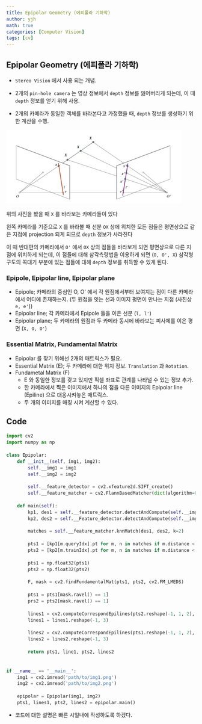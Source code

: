 ```yaml
---
title: Epipolar Geometry (에피폴라 기하학)
author: yjh
math: true
categories: [Computer Vision]
tags: [cv]
---
```


## Epipolar Geometry (에피폴라 기하학)
- `Stereo Vision` 에서 사용 되는 개념.

- 2개의 `pin-hole camera` 는 영상 정보에서 `depth` 정보를 잃어버리게 되는데, 이 때 `depth` 정보를 얻기 위해 사용.

- 2개의 카메라가 동일한 객체를 바라본다고 가정했을 때, `depth` 정보를 생성하기 위한 계산을 수행.

![epipolar](/assets/img/epipolar.png)

위의 사진을 봤을 때 `X` 를 바라보는 카메라들이 있다

왼쪽 카메라를 기준으로 `X` 를 바라볼 때 선분 `OX` 상에 위치한 모든 점들은 평면상으로 같은 지점에 projection 되게 되므로 `depth` 정보가 사라진다

이 때 반대편의 카메라에서 `O'` 에서 `OX` 상의 점들을 바라보게 되면 평면상으로 다른 지점에 위치하게 되는데, 이 점들에 대해 삼각측량법을 이용하게 되면 (`O, O', X`) 삼각형 구도의 꼭대기 부분에 있는 점들에 대해 `depth` 정보를 취득할 수 있게 된다.

### Epipole, Epipolar line, Epipolar plane
- Epipole; 카메라의 중심인 O, O' 에서 각 원점에서부터 보여지는 점이 다른 카메라에서 어디에 존재하는지. (두 원점을 잇는 선과 이미지 평면이 만나는 지점 (사진상 `e, e'`))
- Epipolar line; 각 카메라에서 Epipole 들을 이은 선분 (`l, l'`)
- Epipolar plane; 두 카메라의 원점과 두 카메라 동시에 바라보는 피사체를 이은 평면 (`X, O, O'`)

### Essential Matrix, Fundamental Matrix
- Epipolar 를 찾기 위해선 2개의 매트릭스가 필요.
- Essential Matrix (E); 두 카메라에 대한 위치 정보. `Translation` 과 `Rotation`.
- Fundametal Matrix (F)
    - E 와 동일한 정보를 갖고 있지만 픽셀 좌표로 관계를 나타낼 수 있는 정보 추가.
    - 한 카메라에서 찍은 이미지에서 하나의 점을 다른 이미지의 Epipolar line (Epiline) 으로 대응시켜놓은 매트릭스.
    - 두 개의 이미지를 매칭 시켜 계산할 수 있다.

## Code
```Python
import cv2
import numpy as np

class Epipolar:
    def __init__(self, img1, img2):
        self.__img1 = img1
        self.__img2 = img2

        self.__feature_detector = cv2.xfeature2d.SIFT_create()
        self.__feature_matcher = cv2.FlannBasedMatcher(dict(algorithm=0, trees=5), dict(checks=50))

    def main(self):
        kp1, des1 = self.__feature_detector.detectAndCompute(self.__img1, None)
        kp2, des2 = self.__Feature_detector.detectAndCompute(self.__img2, None)

        matches = self.__feature_matcher.knnMatch(des1, des2, k=2)

        pts1 = [kp1[m.queryIdx].pt for m, n in matches if m.distance < 0.5 * n.distance]
        pts2 = [kp2[m.trainIdx].pt for m, n in matches if m.distance < 0.5 * n.distance]

        pts1 = np.float32(pts1)
        pts2 = np.float32(pts2)
        
        F, mask = cv2.findFundamentalMat(pts1, pts2, cv2.FM_LMEDS)

        pts1 = pts1[mask.ravel() == 1]
        prs2 = pts2[mask.ravel() == 1]

        lines1 = cv2.computeCorrespondEpilines(pts2.reshape(-1, 1, 2), 2, F)
        lines1 = lines1.reshape(-1, 3)

        lines2 = cv2.computeCorrespondEpilines(pts1.reshape(-1, 1, 2), 1, F)
        lines2 = lines2.reshape(-1, 3)
        
        return pts1, line1, pts2, lines2


if __name__ == '__main__':
    img1 = cv2.imread('path/to/img1.png')
    img2 = cv2.imread('path/to/img2.png')

    epipolar = Epipolar(img1, img2)
    pts1, lines1, pts2, lines2 = epipolar.main()

```
- 코드에 대한 설명은 빠른 시일내에 작성하도록 하겠다.